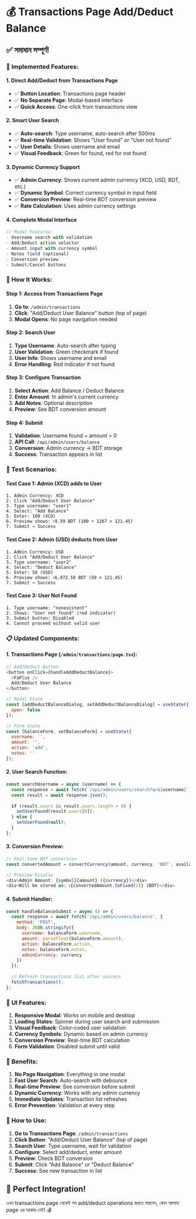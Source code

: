 # 💰 Transactions Page Add/Deduct Balance

## ✅ সমাধান সম্পূর্ণ!

### 🎯 **Implemented Features:**

#### 1. **Direct Add/Deduct from Transactions Page**
- ✅ **Button Location**: Transactions page header
- ✅ **No Separate Page**: Modal-based interface
- ✅ **Quick Access**: One-click from transactions view

#### 2. **Smart User Search**
- ✅ **Auto-search**: Type username, auto-search after 500ms
- ✅ **Real-time Validation**: Shows "User found" or "User not found"
- ✅ **User Details**: Shows username and email
- ✅ **Visual Feedback**: Green for found, red for not found

#### 3. **Dynamic Currency Support**
- ✅ **Admin Currency**: Shows current admin currency (XCD, USD, BDT, etc.)
- ✅ **Dynamic Symbol**: Correct currency symbol in input field
- ✅ **Conversion Preview**: Real-time BDT conversion preview
- ✅ **Rate Calculation**: Uses admin currency settings

#### 4. **Complete Modal Interface**
```javascript
// Modal Features:
- Username search with validation
- Add/Deduct action selector
- Amount input with currency symbol
- Notes field (optional)
- Conversion preview
- Submit/Cancel buttons
```

### 🔄 **How It Works:**

#### Step 1: Access from Transactions Page
1. **Go to**: `/admin/transactions`
2. **Click**: "Add/Deduct User Balance" button (top of page)
3. **Modal Opens**: No page navigation needed

#### Step 2: Search User
1. **Type Username**: Auto-search after typing
2. **User Validation**: Green checkmark if found
3. **User Info**: Shows username and email
4. **Error Handling**: Red indicator if not found

#### Step 3: Configure Transaction
1. **Select Action**: Add Balance / Deduct Balance
2. **Enter Amount**: In admin's current currency
3. **Add Notes**: Optional description
4. **Preview**: See BDT conversion amount

#### Step 4: Submit
1. **Validation**: Username found + amount > 0
2. **API Call**: `/api/admin/users/balance`
3. **Conversion**: Admin currency → BDT storage
4. **Success**: Transaction appears in list

### 🧪 **Test Scenarios:**

#### Test Case 1: Admin (XCD) adds to User
```
1. Admin Currency: XCD
2. Click "Add/Deduct User Balance"
3. Type username: "user1"
4. Select: "Add Balance"
5. Enter: 100 (XCD)
6. Preview shows: ৳9.59 BDT (100 ÷ 1267 × 121.45)
7. Submit → Success
```

#### Test Case 2: Admin (USD) deducts from User
```
1. Admin Currency: USD
2. Click "Add/Deduct User Balance"
3. Type username: "user2"
4. Select: "Deduct Balance"
5. Enter: 50 (USD)
6. Preview shows: ৳6,072.50 BDT (50 × 121.45)
7. Submit → Success
```

#### Test Case 3: User Not Found
```
1. Type username: "nonexistent"
2. Shows: "User not found" (red indicator)
3. Submit button: Disabled
4. Cannot proceed without valid user
```

### 📋 **Updated Components:**

#### 1. **Transactions Page** (`/admin/transactions/page.tsx`):
```javascript
// Add/Deduct Button
<button onClick={handleAddDeductBalance}>
  <FaPlus />
  Add/Deduct User Balance
</button>

// Modal State
const [addDeductBalanceDialog, setAddDeductBalanceDialog] = useState({
  open: false
});

// Form State
const [balanceForm, setBalanceForm] = useState({
  username: '',
  amount: '',
  action: 'add',
  notes: ''
});
```

#### 2. **User Search Function**:
```javascript
const searchUsername = async (username) => {
  const response = await fetch(`/api/admin/users/search?q=${username}`);
  const result = await response.json();
  
  if (result.users && result.users.length > 0) {
    setUserFound(result.users[0]);
  } else {
    setUserFound(null);
  }
};
```

#### 3. **Conversion Preview**:
```javascript
// Real-time BDT conversion
const convertedAmount = convertCurrency(amount, currency, 'BDT', availableCurrencies);

// Preview Display
<div>Admin Amount: {symbol}{amount} ({currency})</div>
<div>Will be stored as: ৳{convertedAmount.toFixed(2)} (BDT)</div>
```

#### 4. **Submit Handler**:
```javascript
const handleBalanceSubmit = async () => {
  const response = await fetch('/api/admin/users/balance', {
    method: 'POST',
    body: JSON.stringify({
      username: balanceForm.username,
      amount: parseFloat(balanceForm.amount),
      action: balanceForm.action,
      notes: balanceForm.notes,
      adminCurrency: currency
    })
  });
  
  // Refresh transactions list after success
  fetchTransactions();
};
```

### 🎨 **UI Features:**

1. **Responsive Modal**: Works on mobile and desktop
2. **Loading States**: Spinner during user search and submission
3. **Visual Feedback**: Color-coded user validation
4. **Currency Symbols**: Dynamic based on admin currency
5. **Conversion Preview**: Real-time BDT calculation
6. **Form Validation**: Disabled submit until valid

### 🚀 **Benefits:**

1. **No Page Navigation**: Everything in one modal
2. **Fast User Search**: Auto-search with debounce
3. **Real-time Preview**: See conversion before submit
4. **Dynamic Currency**: Works with any admin currency
5. **Immediate Updates**: Transaction list refreshes
6. **Error Prevention**: Validation at every step

### 🎯 **How to Use:**

1. **Go to Transactions Page**: `/admin/transactions`
2. **Click Button**: "Add/Deduct User Balance" (top of page)
3. **Search User**: Type username, wait for validation
4. **Configure**: Select add/deduct, enter amount
5. **Preview**: Check BDT conversion
6. **Submit**: Click "Add Balance" or "Deduct Balance"
7. **Success**: See new transaction in list

## 🎉 **Perfect Integration!**

এখন transactions page থেকেই সব add/deduct operations করতে পারবেন, কোন আলাদা page এর দরকার নেই! 💰
